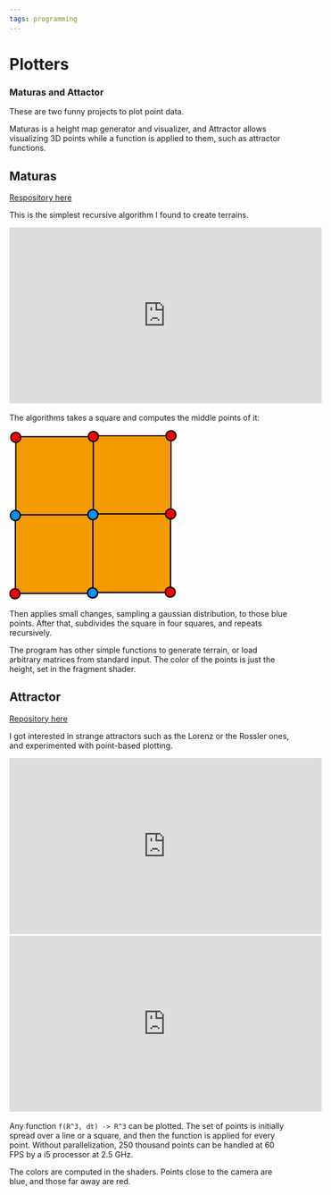 ```yaml
---
tags: programming
---
```


# Plotters
### Maturas and Attactor

These are two funny projects to plot point data.

Maturas is a height map generator and visualizer, and Attractor allows
visualizing 3D points while a function is applied to them, such as attractor
functions.

## Maturas

[Respository here](https://bitbucket.org/jmmut/maturas)

This is the simplest recursive algorithm I found to create terrains.

<iframe
width="560" height="315"
src="https://www.youtube-nocookie.com/embed/Fa2lVVbT5yY?rel=0"
frameborder="0" webkitallowfullscreen mozallowfullscreen allowfullscreen
allow="autoplay; encrypted-media"
class="lazyload">
</iframe>

The algorithms takes a square and computes the middle points of it:

<img src="/assets/maturas_terrain.svg" alt="unable to load image" width="300"/>

Then applies small changes, sampling a gaussian distribution, to those blue
points. After that, subdivides the square in four squares, and repeats
recursively.

The program has other simple functions to generate terrain, or load
arbitrary matrices from standard input. The color of the points is just the
height, set in the fragment shader.


## Attractor

[Repository here](https://bitbucket.org/jmmut/atractor)

I got interested in strange attractors such as the Lorenz or the Rossler ones,
and experimented with point-based plotting.

<iframe
width="560" height="315"
src="https://www.youtube-nocookie.com/embed/u2YsLa9SUlI?rel=0"
frameborder="0" webkitallowfullscreen mozallowfullscreen allowfullscreen
allow="autoplay; encrypted-media"
class="lazyload">
</iframe>

<iframe
width="560" height="315"
src="https://www.youtube-nocookie.com/embed/s_7yGj6cVd0?rel=0"
frameborder="0" webkitallowfullscreen mozallowfullscreen allowfullscreen
allow="autoplay; encrypted-media"
class="lazyload">
</iframe>

Any function `f(R^3, dt) -> R^3` can be plotted. The set of points is initially
spread over a line or a square, and then the function is applied for every
point. Without parallelization, 250 thousand points can be handled at 60 FPS by
a i5 processor at 2.5 GHz.

The colors are computed in the shaders. Points close to the camera are blue, and
those far away are red.


